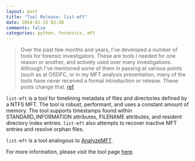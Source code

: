 ```yaml
---
layout: post
title: "Tool Release: list-mft"
date: 2014-01-15 02:20
comments: false 
categories: python, forensics, mft 
---
```


> Over the past few months and years, I've developed a number of tools
> for forensic investigators. These are tools I needed for
> one reason or another, and actively used over many investigations.
> Although I've mentioned some of them in passing at various points
> (such as at OSDFC, or in my MFT analysis presentation, 
> many of the tools have never received a formal introduction or release. 
> These posts change that.
[ref](http://www.williballenthin.com/2014/01/13/upcoming-tool-releases/)

`list-mft` is a tool for timelining metadata of files and directories
defined by a NTFS MFT. The tool is robust, performant, and uses a constant
amount of memory. The tool supports timestamps found within 
STANDARD_INFORMATION attributes, FILENAME attributes, and resident 
directory index entries.  `list-mft` also attempts to recover inactive
MFT entries and resolve orphan files.

`list-mft` is a tool analogous to [AnalyzeMFT](http://integriography.wordpress.com).

For more information, please visit the tool page 
[here](http://www.williballenthin.com/forensics/mft/list_mft/).
